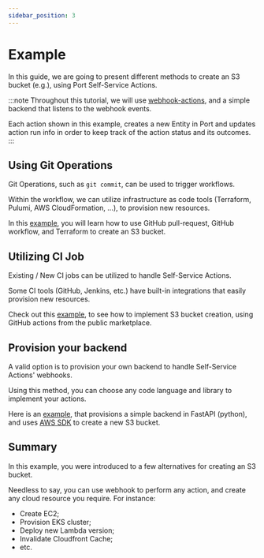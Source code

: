 ```yaml
---
sidebar_position: 3
---
```


# Example

In this guide, we are going to present different methods to create an S3 bucket (e.g.), using Port Self-Service Actions.

:::note
Throughout this tutorial, we will use [webhook-actions](../../../platform-overview/self-service-actions/port-execution-architecture/port-execution-webhook.md), and a simple backend that listens to the webhook events.

Each action shown in this example, creates a new Entity in Port and updates action run info in order to keep track of the action status and its outcomes.
:::

## Using Git Operations

Git Operations, such as `git commit`, can be used to trigger workflows.

Within the workflow, we can utilize infrastructure as code tools (Terraform, Pulumi, AWS CloudFormation, ...), to provision new resources.

In this [example](https://github.com/port-labs/port-action-runner-examples/tree/main/python/s3_bucket_creation/terraform_github_workflow/webhook), you will learn how to use GitHub pull-request, GitHub workflow, and Terraform to create an S3 bucket.

## Utilizing CI Job

Existing / New CI jobs can be utilized to handle Self-Service Actions.

Some CI tools (GitHub, Jenkins, etc.) have built-in integrations that easily provision new resources.

Check out this [example](https://github.com/port-labs/port-action-runner-examples/tree/main/python/s3_bucket_creation/github_action/webhook), to see how to implement S3 bucket creation, using GitHub actions from the public marketplace.

## Provision your backend

A valid option is to provision your own backend to handle Self-Service Actions' webhooks.

Using this method, you can choose any code language and library to implement your actions.

Here is an [example](https://github.com/port-labs/port-action-runner-examples/tree/main/python/s3_bucket_creation/aws_sdk/webhook), that provisions a simple backend in FastAPI (python), and uses [AWS SDK](https://aws.amazon.com/sdk-for-python/) to create a new S3 bucket.

## Summary

In this example, you were introduced to a few alternatives for creating an S3 bucket.

Needless to say, you can use webhook to perform any action, and create any cloud resource you require. For instance:

- Create EC2;
- Provision EKS cluster;
- Deploy new Lambda version;
- Invalidate Cloudfront Cache;
- etc.
